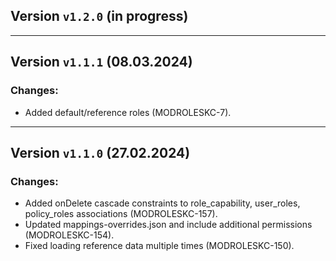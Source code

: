 ## Version `v1.2.0` (in progress)

---
## Version `v1.1.1` (08.03.2024)
### Changes:
* Added default/reference roles (MODROLESKC-7).

---
## Version `v1.1.0` (27.02.2024)
### Changes:
* Added onDelete cascade constraints to role_capability, user_roles, policy_roles associations (MODROLESKC-157).
* Updated mappings-overrides.json and include additional permissions (MODROLESKC-154).
* Fixed loading reference data multiple times (MODROLESKC-150).
